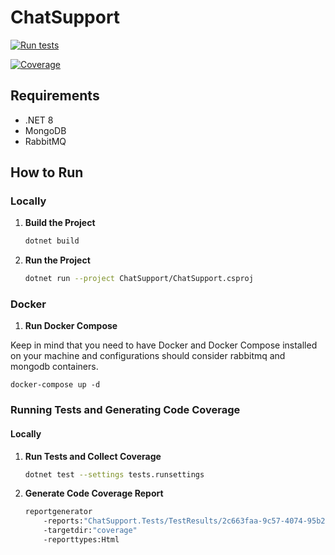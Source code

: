# ChatSupport
[![Run tests](https://github.com/erailea/chat-support/actions/workflows/test.yml/badge.svg)](https://github.com/erailea/chat-support/actions/workflows/test.yml)

[![Coverage](https://erailea.github.io/chat-support/coverage.svg)](https://github.com/erailea/chat-support/actions/workflows/coverage-report.yml)
## Requirements

- .NET 8
- MongoDB
- RabbitMQ

## How to Run

### Locally

1. **Build the Project**

    ```bash
    dotnet build
    ```

2. **Run the Project**

    ```bash
    dotnet run --project ChatSupport/ChatSupport.csproj
    ```

### Docker

1. **Run Docker Compose**

Keep in mind that you need to have Docker and Docker Compose installed on your machine and configurations should consider rabbitmq and mongodb containers.

    docker-compose up -d
### Running Tests and Generating Code Coverage

#### Locally

1. **Run Tests and Collect Coverage**


    ```bash
    dotnet test --settings tests.runsettings
    

2. **Generate Code Coverage Report**


    ```bash
    reportgenerator 
        -reports:"ChatSupport.Tests/TestResults/2c663faa-9c57-4074-95b2-25210ec76ac5/coverage.cobertura.xml" 
        -targetdir:"coverage" 
        -reporttypes:Html
